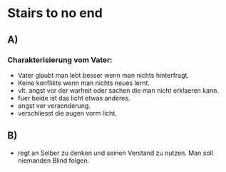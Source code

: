 # Stairs to no end

## A)
### Charakterisierung vom Vater:
- Vater glaubt man lebt besser wenn man nichts hinterfragt.
- Keine konflikte wenn man nichts neues lernt.
- vlt. angst vor der warheit oder sachen die man nicht erklaeren kann.
- fuer beide ist das licht etwas anderes.
- angst vor veraenderung.
- verschliesst die augen vorm licht.

## B) 
- regt an Selber zu denken und seinen Verstand zu nutzen. Man soll niemanden Blind folgen.
